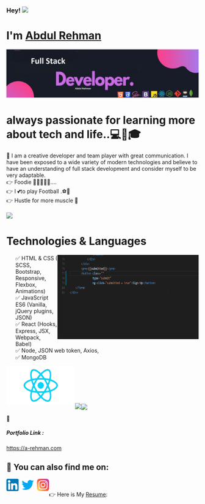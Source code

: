 



<h3> Hey! <img src="https://media.giphy.com/media/hvRJCLFzcasrR4ia7z/giphy.gif" width="25px">  </h3> 

<h1> I'm <a href="https://a-rehman.com/">Abdul Rehman</a> </h1>
<img  style="center" src="https://github.com/MuhRehman/MuhRehman/blob/master/Rehman-timeline.jpg">
<h1>
always passionate for learning more about tech and life..💻🙋🎓</h1> 


<div></div>


💬 I am a creative developer and team player with great communication. I have been exposed to a wide variety of modern technologies and believe to have an understanding of full stack development and consider myself to be very adaptable.<br>
👉 Foodie 🍔🍕🍗🍲🍰....<br>
👉 I 💕to play Football .⚽🏃<br>
👉 Hustle for more muscle 💪<br><br>
![](https://komarev.com/ghpvc/?username=MuhRehman)
<h1>Technologies & Languages</h1>
<ul>
 <img align="right" alt="GIF" src="https://github.com/MuhRehman/MuhRehman/blob/master/coding.gif" width="370" height="220" />
✅ HTML & CSS ( SCSS, Bootstrap, Responsive, Flexbox, Animations)<br>
✅ JavaScript ES6 (Vanilla, jQuery plugins, JSON)<br>
✅ React (Hooks, Express, JSX, Webpack, Babel)<br>
✅ Node, JSON web token, Axios,<br>
✅ MongoDB  <br>



</ul>

 <img align="left" alt="GIF" src="https://github.com/MuhRehman/MuhRehman/blob/master/react-animation-logo2.gif" width="180" height="100" />


<img width="232px"   />

<br><br><br>

<img align="left" src="https://github-readme-stats.vercel.app/api?username=MuhRehman" />
<img align="center" src="https://github-readme-stats.vercel.app/api/top-langs/?username=MuhRehman" />



🔗  <h5> Portfolio Link :</h5> https://a-rehman.com

<h2>📩   You can also find me on:   </h2>




[<img align="left"  alt="Rehman linkedin" width="32px" src="https://github.com/MuhRehman/MuhRehman/blob/master/linkedin-icon.png" />](https://www.linkedin.com/in/abdul-rehman-%E2%9C%94-8611505b/)

[<img align="left" style="margin: 0 0.5rem;"  alt="Rehman twitter" width="32px" src="https://github.com/MuhRehman/MuhRehman/blob/master/twitter-icon.png" />](https://twitter.com/paki_jan)

[<img align="left" alt="Rehman instagram" width="32px" src="https://github.com/MuhRehman/MuhRehman/blob/master/instagram-icon.png" />](https://www.instagram.com/rehman_coding/)
<br>



👉 Here is My  <a href="https://rehman-portfolio.netlify.app/">Resume</a>:

